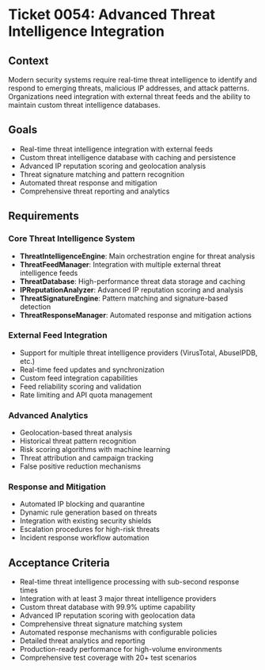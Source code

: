 # Ticket 0054: Advanced Threat Intelligence Integration

## Context
Modern security systems require real-time threat intelligence to identify and respond to emerging threats, malicious IP addresses, and attack patterns. Organizations need integration with external threat feeds and the ability to maintain custom threat intelligence databases.

## Goals
- Real-time threat intelligence integration with external feeds
- Custom threat intelligence database with caching and persistence
- Advanced IP reputation scoring and geolocation analysis
- Threat signature matching and pattern recognition
- Automated threat response and mitigation
- Comprehensive threat reporting and analytics

## Requirements

### Core Threat Intelligence System
- **ThreatIntelligenceEngine**: Main orchestration engine for threat analysis
- **ThreatFeedManager**: Integration with multiple external threat intelligence feeds
- **ThreatDatabase**: High-performance threat data storage and caching
- **IPReputationAnalyzer**: Advanced IP reputation scoring and analysis
- **ThreatSignatureEngine**: Pattern matching and signature-based detection
- **ThreatResponseManager**: Automated response and mitigation actions

### External Feed Integration
- Support for multiple threat intelligence providers (VirusTotal, AbuseIPDB, etc.)
- Real-time feed updates and synchronization
- Custom feed integration capabilities
- Feed reliability scoring and validation
- Rate limiting and API quota management

### Advanced Analytics
- Geolocation-based threat analysis
- Historical threat pattern recognition
- Risk scoring algorithms with machine learning
- Threat attribution and campaign tracking
- False positive reduction mechanisms

### Response and Mitigation
- Automated IP blocking and quarantine
- Dynamic rule generation based on threats
- Integration with existing security shields
- Escalation procedures for high-risk threats
- Incident response workflow automation

## Acceptance Criteria
- Real-time threat intelligence processing with sub-second response times
- Integration with at least 3 major threat intelligence providers
- Custom threat database with 99.9% uptime capability
- Advanced IP reputation scoring with geolocation data
- Comprehensive threat signature matching system
- Automated response mechanisms with configurable policies
- Detailed threat analytics and reporting
- Production-ready performance for high-volume environments
- Comprehensive test coverage with 20+ test scenarios